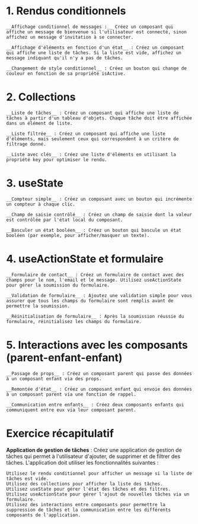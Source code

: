 # 1. Rendus conditionnels

    __Affichage conditionnel de messages :__ Créez un composant qui affiche un message de bienvenue si l'utilisateur est connecté, sinon affichez un message d'invitation à se connecter.

    __Affichage d'éléments en fonction d'un état__ : Créez un composant qui affiche une liste de tâches. Si la liste est vide, affichez un message indiquant qu'il n'y a pas de tâches.

    __Changement de style conditionnel__ : Créez un bouton qui change de couleur en fonction de sa propriété isActive.

# 2. Collections

    __Liste de tâches__ : Créez un composant qui affiche une liste de tâches à partir d'un tableau d'objets. Chaque tâche doit être affichée dans un élément de liste.

    __Liste filtrée__ : Créez un composant qui affiche une liste d'éléments, mais seulement ceux qui correspondent à un critère de filtrage donné.

    __Liste avec clés__ : Créez une liste d'éléments en utilisant la propriété key pour optimiser le rendu.

# 3. useState

    __Compteur simple__ : Créez un composant avec un bouton qui incrémente un compteur à chaque clic.

    __Champ de saisie contrôlé__ : Créez un champ de saisie dont la valeur est contrôlée par l'état local du composant.

    __Basculer un état booléen__ : Créez un bouton qui bascule un état booléen (par exemple, pour afficher/masquer un texte).

# 4. useActionState et formulaire

    __Formulaire de contact__ : Créez un formulaire de contact avec des champs pour le nom, l'email et le message. Utilisez useActionState pour gérer la soumission du formulaire.

    __Validation de formulaire__ : Ajoutez une validation simple pour vous assurer que tous les champs du formulaire sont remplis avant de permettre la soumission.

    __Réinitialisation de formulaire__ : Après la soumission réussie du formulaire, réinitialisez les champs du formulaire.

# 5. Interactions avec les composants (parent-enfant-enfant)

    __Passage de props__ : Créez un composant parent qui passe des données à un composant enfant via des props.

    __Remontée d'état__ : Créez un composant enfant qui envoie des données à un composant parent via une fonction de rappel.

    __Communication entre enfants__ : Créez deux composants enfants qui communiquent entre eux via leur composant parent.


# Exercice récapitulatif

__Application de gestion de tâches__ : Créez une application de gestion de tâches qui permet à l'utilisateur d'ajouter, de supprimer et de filtrer des tâches. L'application doit utiliser les fonctionnalités suivantes :

    Utilisez le rendu conditionnel pour afficher un message si la liste de tâches est vide.
    Utilisez des collections pour afficher la liste des tâches.
    Utilisez useState pour gérer l'état des tâches et des filtres.
    Utilisez useActionState pour gérer l'ajout de nouvelles tâches via un formulaire.
    Utilisez des interactions entre composants pour permettre la suppression de tâches et la communication entre les différents composants de l'application.
